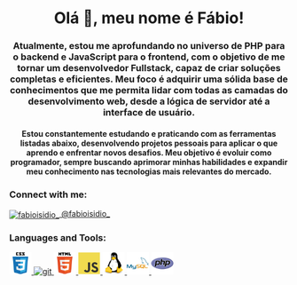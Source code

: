 <h1 align="center">Olá 👋, meu nome é Fábio!</h1>

<h3 align="center">Atualmente, estou me aprofundando no universo de PHP para o backend e JavaScript para o frontend, com o objetivo de me tornar um desenvolvedor Fullstack, capaz de criar soluções completas e eficientes. Meu foco é adquirir uma sólida base de conhecimentos que me permita lidar com todas as camadas do desenvolvimento web, desde a lógica de servidor até a interface de usuário.</h3>

<h4 align="center">Estou constantemente estudando e praticando com as ferramentas listadas abaixo, desenvolvendo projetos pessoais para aplicar o que aprendo e enfrentar novos desafios. Meu objetivo é evoluir como programador, sempre buscando aprimorar minhas habilidades e expandir meu conhecimento nas tecnologias mais relevantes do mercado.</h4>


<h3 align="left">Connect with me:</h3>
<p align="left">
  <a href="https://instagram.com/fabioisidio_" target="blank"><img align="center" src="https://raw.githubusercontent.com/rahuldkjain/github-profile-readme-generator/master/src/images/icons/Social/instagram.svg" alt="fabioisidio_" height="30" width="40" /> @fabioisidio_</a>
</p>

<h3 align="left">Languages and Tools:</h3>
<p align="left"> 
  <a href="https://www.w3schools.com/css/" target="_blank" rel="noreferrer"> 
    <img src="https://raw.githubusercontent.com/devicons/devicon/master/icons/css3/css3-original-wordmark.svg" alt="css3" width="40" height="40"/> 
  </a> 
  <a href="https://git-scm.com/" target="_blank" rel="noreferrer"> 
    <img src="https://www.vectorlogo.zone/logos/git-scm/git-scm-icon.svg" alt="git" width="40" height="40"/> 
  </a> 
  <a href="https://www.w3.org/html/" target="_blank" rel="noreferrer"> 
    <img src="https://raw.githubusercontent.com/devicons/devicon/master/icons/html5/html5-original-wordmark.svg" alt="html5" width="40" height="40"/> 
  </a> 
  <a href="https://developer.mozilla.org/en-US/docs/Web/JavaScript" target="_blank" rel="noreferrer"> 
    <img src="https://raw.githubusercontent.com/devicons/devicon/master/icons/javascript/javascript-original.svg" alt="javascript" width="40" height="40"/> 
  </a> 
  <a href="https://www.linux.org/" target="_blank" rel="noreferrer"> 
    <img src="https://raw.githubusercontent.com/devicons/devicon/master/icons/linux/linux-original.svg" alt="linux" width="40" height="40"/> 
  </a> 
  <a href="https://www.mysql.com/" target="_blank" rel="noreferrer"> 
    <img src="https://raw.githubusercontent.com/devicons/devicon/master/icons/mysql/mysql-original-wordmark.svg" alt="mysql" width="40" height="40"/> 
  </a> 
  <a href="https://www.php.net" target="_blank" rel="noreferrer"> 
    <img src="https://raw.githubusercontent.com/devicons/devicon/master/icons/php/php-original.svg" alt="php" width="40" height="40"/> 
  </a> 
</p>
